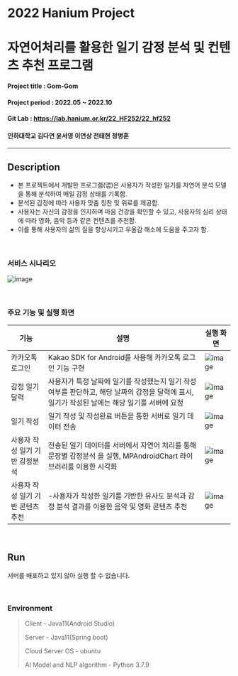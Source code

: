 # 2022 Hanium Project
# 자연어처리를 활용한 일기 감정 분석 및 컨텐츠 추천 프로그램
#### Project title : Gom-Gom
#### Project period : 2022.05 ~ 2022.10
#### Git Lab : https://lab.hanium.or.kr/22_HF252/22_hf252
#### 인하대학교 김다연 윤서영 이연상 전태현 정병훈
-----------------------
## Description
- 본 프로젝트에서 개발한 프로그램(앱)은 사용자가 작성한 일기를 자연어 분석 모델을 통해 분석하여 매일 감정 상태를 기록함.
- 분석된 감정에 따라 사용자 맞춤 칭찬 및 위로를 제공함.
- 사용자는 자신의 감정을 인지하며 마음 건강을 확인할 수 있고, 사용자의 심리 상태에 따라 영화, 음악 등과 같은 컨텐츠를 추천함.
- 이를 통해 사용자의 삶의 질을 향상시키고 우울감 해소에 도움을 주고자 함.

<br>

### 서비스 시나리오
![image](https://user-images.githubusercontent.com/95534831/187061369-fad4878a-1059-4244-9299-0735262232f5.png)

<br>

### 주요 기능 및 실행 화면
| 기능 | 설명 | 실행 화면 | 
| --- | --- | --- |
| 카카오톡 로그인 | Kakao SDK for Android를 사용해 카카오톡 로그인 기능 구현 |![image](https://user-images.githubusercontent.com/95534831/187061742-be5c1bab-79c2-442b-9190-d0d79a03aa44.png)
| 감정 일기 달력 | 사용자가 특정 날짜에 일기를 작성했는지 일기 작성 여부를 판단하고, 해당 날짜의 감정을 달력에 표시, 일기가 작성된 날에는 해당 일기를 서버에 요청 |![image](https://user-images.githubusercontent.com/95534831/187061818-78b1fc56-6b42-4c37-b88d-0412bd9afbcc.png)|
| 일기 작성 | 일기 작성 및 작성완료 버튼을 통한 서버로 일기 데이터 전송 | ![image](https://user-images.githubusercontent.com/95534831/187061893-2ac7b734-670b-4ad8-883c-cfe40e9365d6.png) 
| 사용자 작성 일기 기반 감정분석 | 전송된 일기 데이터를 서버에서 자연어 처리를 통해 문장별 감정분석 을 실행, MPAndroidChart 라이브러리를 이용한 시각화 | ![image](https://user-images.githubusercontent.com/95534831/187061931-532f5230-1d91-47ff-a981-39c18994f5dd.png)
| 사용자 작성 일기 기반 콘텐츠 추천 | -사용자가 작성한 일기를 기반한 유사도 분석과 감정 분석 결과를 이용한 음악 및 영화 콘텐츠 추천 | ![image](https://user-images.githubusercontent.com/95534831/187061974-d45ae27b-d662-4045-8cce-34a4ec5ec5ec.png)

<br>

## Run
서버를 배포하고 있지 않아 실행 할 수 없습니다.

<br>

### Environment
> Client - Java11(Android Studio)
>
> Server - Java11(Spring boot)
>
> Cloud Server OS - ubuntu
>
> AI Model and NLP algorithm - Python 3.7.9

